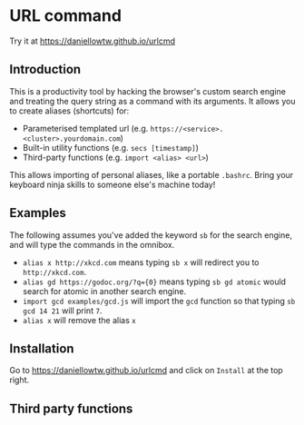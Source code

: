 # URL command

Try it at <https://daniellowtw.github.io/urlcmd>

## Introduction

This is a productivity tool by hacking the browser's custom search engine and treating the query string as a command with its arguments. It allows you to create aliases (shortcuts) for:

* Parameterised templated url (e.g. `https://<service>.<cluster>.yourdomain.com`)
* Built-in utility functions (e.g. `secs [timestamp]`)
* Third-party functions (e.g. `import <alias> <url>`)

This allows importing of personal aliases, like a portable `.bashrc`. Bring your keyboard ninja skills to someone else's machine today!

## Examples

The following assumes you've added the keyword `sb` for the search engine, and will type the commands in the omnibox.

* `alias x http://xkcd.com` means typing `sb x` will redirect you to `http://xkcd.com`.
* `alias gd https://godoc.org/?q={0}` means typing `sb gd atomic` would search for atomic in another search engine.
* `import gcd examples/gcd.js` will import the `gcd` function so that typing `sb gcd 14 21` will print `7`.
* `alias x` will remove the alias `x`

## Installation

Go to <https://daniellowtw.github.io/urlcmd> and click on `Install` at the top right.

## Third party functions
